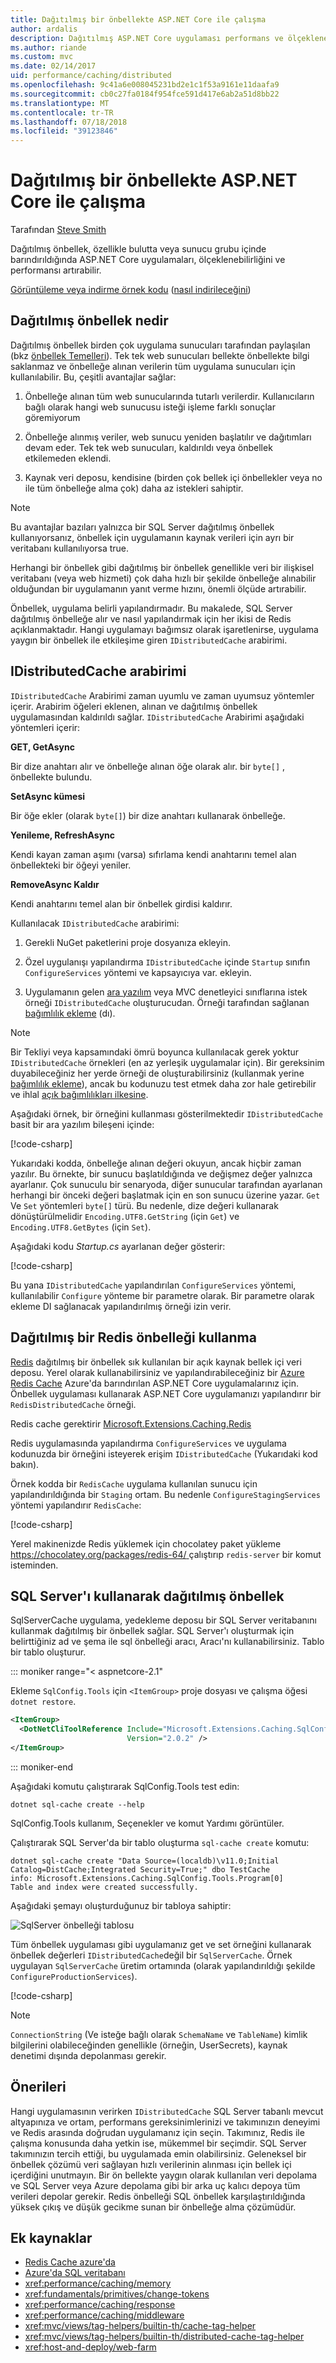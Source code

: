 ```yaml
---
title: Dağıtılmış bir önbellekte ASP.NET Core ile çalışma
author: ardalis
description: Dağıtılmış ASP.NET Core uygulaması performans ve ölçeklenebilirlik, özellikle bir Bulutu vea sunucusu grubu ortamında artırmak için önbelleğe alma kullanmayı öğrenin.
ms.author: riande
ms.custom: mvc
ms.date: 02/14/2017
uid: performance/caching/distributed
ms.openlocfilehash: 9c41a6e008045231bd2e1c1f53a9161e11daafa9
ms.sourcegitcommit: cb0c27fa0184f954fce591d417e6ab2a51d8bb22
ms.translationtype: MT
ms.contentlocale: tr-TR
ms.lasthandoff: 07/18/2018
ms.locfileid: "39123846"
---
```

# <a name="work-with-a-distributed-cache-in-aspnet-core"></a>Dağıtılmış bir önbellekte ASP.NET Core ile çalışma

Tarafından [Steve Smith](https://ardalis.com/)

Dağıtılmış önbellek, özellikle bulutta veya sunucu grubu içinde barındırıldığında ASP.NET Core uygulamaları, ölçeklenebilirliğini ve performansı artırabilir.

[Görüntüleme veya indirme örnek kodu](https://github.com/aspnet/Docs/tree/master/aspnetcore/performance/caching/distributed/sample) ([nasıl indirileceğini](xref:tutorials/index#how-to-download-a-sample))

## <a name="what-is-a-distributed-cache"></a>Dağıtılmış önbellek nedir

Dağıtılmış önbellek birden çok uygulama sunucuları tarafından paylaşılan (bkz [önbellek Temelleri](memory.md#caching-basics)). Tek tek web sunucuları bellekte önbellekte bilgi saklanmaz ve önbelleğe alınan verilerin tüm uygulama sunucuları için kullanılabilir. Bu, çeşitli avantajlar sağlar:

1. Önbelleğe alınan tüm web sunucularında tutarlı verilerdir. Kullanıcıların bağlı olarak hangi web sunucusu isteği işleme farklı sonuçlar göremiyorum

2. Önbelleğe alınmış veriler, web sunucu yeniden başlatılır ve dağıtımları devam eder. Tek tek web sunucuları, kaldırıldı veya önbellek etkilemeden eklendi.

3. Kaynak veri deposu, kendisine (birden çok bellek içi önbellekler veya no ile tüm önbelleğe alma çok) daha az istekleri sahiptir.

> [!NOTE]
> Bu avantajlar bazıları yalnızca bir SQL Server dağıtılmış önbellek kullanıyorsanız, önbellek için uygulamanın kaynak verileri için ayrı bir veritabanı kullanılıyorsa true.

Herhangi bir önbellek gibi dağıtılmış bir önbellek genellikle veri bir ilişkisel veritabanı (veya web hizmeti) çok daha hızlı bir şekilde önbelleğe alınabilir olduğundan bir uygulamanın yanıt verme hızını, önemli ölçüde artırabilir.

Önbellek, uygulama belirli yapılandırmadır. Bu makalede, SQL Server dağıtılmış önbelleğe alır ve nasıl yapılandırmak için her ikisi de Redis açıklanmaktadır. Hangi uygulamayı bağımsız olarak işaretlenirse, uygulama yaygın bir önbellek ile etkileşime giren `IDistributedCache` arabirimi.

## <a name="the-idistributedcache-interface"></a>IDistributedCache arabirimi

`IDistributedCache` Arabirimi zaman uyumlu ve zaman uyumsuz yöntemler içerir. Arabirim öğeleri eklenen, alınan ve dağıtılmış önbellek uygulamasından kaldırıldı sağlar. `IDistributedCache` Arabirimi aşağıdaki yöntemleri içerir:

**GET, GetAsync**

Bir dize anahtarı alır ve önbelleğe alınan öğe olarak alır. bir `byte[]` , önbellekte bulundu.

**SetAsync kümesi**

Bir öğe ekler (olarak `byte[]`) bir dize anahtarı kullanarak önbelleğe.

**Yenileme, RefreshAsync**

Kendi kayan zaman aşımı (varsa) sıfırlama kendi anahtarını temel alan önbellekteki bir öğeyi yeniler.

**RemoveAsync Kaldır**

Kendi anahtarını temel alan bir önbellek girdisi kaldırır.

Kullanılacak `IDistributedCache` arabirimi:

   1. Gerekli NuGet paketlerini proje dosyanıza ekleyin.

   2. Özel uygulanışı yapılandırma `IDistributedCache` içinde `Startup` sınıfın `ConfigureServices` yöntemi ve kapsayıcıya var. ekleyin.

   3. Uygulamanın gelen [ara yazılım](xref:fundamentals/middleware/index) veya MVC denetleyici sınıflarına istek örneği `IDistributedCache` oluşturucudan. Örneği tarafından sağlanan [bağımlılık ekleme](../../fundamentals/dependency-injection.md) (dı).

> [!NOTE]
> Bir Tekliyi veya kapsamındaki ömrü boyunca kullanılacak gerek yoktur `IDistributedCache` örnekleri (en az yerleşik uygulamalar için). Bir gereksinim duyabileceğiniz her yerde örneği de oluşturabilirsiniz (kullanmak yerine [bağımlılık ekleme](../../fundamentals/dependency-injection.md)), ancak bu kodunuzu test etmek daha zor hale getirebilir ve ihlal [açık bağımlılıkları ilkesine](http://deviq.com/explicit-dependencies-principle/).

Aşağıdaki örnek, bir örneğini kullanması gösterilmektedir `IDistributedCache` basit bir ara yazılım bileşeni içinde:

[!code-csharp[](distributed/sample/src/DistCacheSample/StartTimeHeader.cs)]

Yukarıdaki kodda, önbelleğe alınan değeri okuyun, ancak hiçbir zaman yazılır. Bu örnekte, bir sunucu başlatıldığında ve değişmez değer yalnızca ayarlanır. Çok sunuculu bir senaryoda, diğer sunucular tarafından ayarlanan herhangi bir önceki değeri başlatmak için en son sunucu üzerine yazar. `Get` Ve `Set` yöntemleri `byte[]` türü. Bu nedenle, dize değeri kullanarak dönüştürülmelidir `Encoding.UTF8.GetString` (için `Get`) ve `Encoding.UTF8.GetBytes` (için `Set`).

Aşağıdaki kodu *Startup.cs* ayarlanan değer gösterir:

[!code-csharp[](distributed/sample/src/DistCacheSample/Startup.cs?name=snippet1)]

Bu yana `IDistributedCache` yapılandırılan `ConfigureServices` yöntemi, kullanılabilir `Configure` yönteme bir parametre olarak. Bir parametre olarak ekleme DI sağlanacak yapılandırılmış örneği izin verir.

## <a name="using-a-redis-distributed-cache"></a>Dağıtılmış bir Redis önbelleği kullanma

[Redis](https://redis.io/) dağıtılmış bir önbellek sık kullanılan bir açık kaynak bellek içi veri deposu. Yerel olarak kullanabilirsiniz ve yapılandırabileceğiniz bir [Azure Redis Cache](https://azure.microsoft.com/services/cache/) Azure'da barındırılan ASP.NET Core uygulamalarınız için. Önbellek uygulaması kullanarak ASP.NET Core uygulamanızı yapılandırır bir `RedisDistributedCache` örneği.

Redis cache gerektirir [Microsoft.Extensions.Caching.Redis](https://www.nuget.org/packages/Microsoft.Extensions.Caching.Redis/)

Redis uygulamasında yapılandırma `ConfigureServices` ve uygulama kodunuzda bir örneğini isteyerek erişim `IDistributedCache` (Yukarıdaki kod bakın).

Örnek kodda bir `RedisCache` uygulama kullanılan sunucu için yapılandırıldığında bir `Staging` ortam. Bu nedenle `ConfigureStagingServices` yöntemi yapılandırır `RedisCache`:

[!code-csharp[](distributed/sample/src/DistCacheSample/Startup.cs?name=snippet2)]

Yerel makinenizde Redis yüklemek için chocolatey paket yükleme [ https://chocolatey.org/packages/redis-64/ ](https://chocolatey.org/packages/redis-64/) çalıştırıp `redis-server` bir komut isteminden.

## <a name="using-a-sql-server-distributed-cache"></a>SQL Server'ı kullanarak dağıtılmış önbellek

SqlServerCache uygulama, yedekleme deposu bir SQL Server veritabanını kullanmak dağıtılmış bir önbellek sağlar. SQL Server'ı oluşturmak için belirttiğiniz ad ve şema ile sql önbelleği aracı, Aracı'nı kullanabilirsiniz. Tablo bir tablo oluşturur.

::: moniker range="< aspnetcore-2.1"

Ekleme `SqlConfig.Tools` için `<ItemGroup>` proje dosyası ve çalışma öğesi `dotnet restore`.

```xml
<ItemGroup>
  <DotNetCliToolReference Include="Microsoft.Extensions.Caching.SqlConfig.Tools" 
                          Version="2.0.2" />
</ItemGroup>
```

::: moniker-end

Aşağıdaki komutu çalıştırarak SqlConfig.Tools test edin:

```console
dotnet sql-cache create --help
```

SqlConfig.Tools kullanım, Seçenekler ve komut Yardımı görüntüler.

Çalıştırarak SQL Server'da bir tablo oluşturma `sql-cache create` komutu:

```console
dotnet sql-cache create "Data Source=(localdb)\v11.0;Initial Catalog=DistCache;Integrated Security=True;" dbo TestCache
info: Microsoft.Extensions.Caching.SqlConfig.Tools.Program[0]
Table and index were created successfully.
```

Aşağıdaki şemayı oluşturduğunuz bir tabloya sahiptir:

![SqlServer önbelleği tablosu](distributed/_static/SqlServerCacheTable.png)

Tüm önbellek uygulaması gibi uygulamanız get ve set örneğini kullanarak önbellek değerleri `IDistributedCache`değil bir `SqlServerCache`. Örnek uygulayan `SqlServerCache` üretim ortamında (olarak yapılandırıldığı şekilde `ConfigureProductionServices`).

[!code-csharp[](distributed/sample/src/DistCacheSample/Startup.cs?name=snippet3)]

> [!NOTE]
> `ConnectionString` (Ve isteğe bağlı olarak `SchemaName` ve `TableName`) kimlik bilgilerini olabileceğinden genellikle (örneğin, UserSecrets), kaynak denetimi dışında depolanması gerekir.

## <a name="recommendations"></a>Önerileri

Hangi uygulamasının verirken `IDistributedCache` SQL Server tabanlı mevcut altyapınıza ve ortam, performans gereksinimlerinizi ve takımınızın deneyimi ve Redis arasında doğrudan uygulamanız için seçin. Takımınız, Redis ile çalışma konusunda daha yetkin ise, mükemmel bir seçimdir. SQL Server takımınızın tercih ettiği, bu uygulamada emin olabilirsiniz. Geleneksel bir önbellek çözümü veri sağlayan hızlı verilerinin alınması için bellek içi içerdiğini unutmayın. Bir ön bellekte yaygın olarak kullanılan veri depolama ve SQL Server veya Azure depolama gibi bir arka uç kalıcı depoya tüm verileri depolar gerekir. Redis önbelleği SQL önbellek karşılaştırıldığında yüksek çıkış ve düşük gecikme sunan bir önbelleğe alma çözümüdür.

## <a name="additional-resources"></a>Ek kaynaklar

* [Redis Cache azure'da](https://azure.microsoft.com/documentation/services/redis-cache/)
* [Azure'da SQL veritabanı](https://azure.microsoft.com/documentation/services/sql-database/)
* <xref:performance/caching/memory>
* <xref:fundamentals/primitives/change-tokens>
* <xref:performance/caching/response>
* <xref:performance/caching/middleware>
* <xref:mvc/views/tag-helpers/builtin-th/cache-tag-helper>
* <xref:mvc/views/tag-helpers/builtin-th/distributed-cache-tag-helper>
* <xref:host-and-deploy/web-farm>
